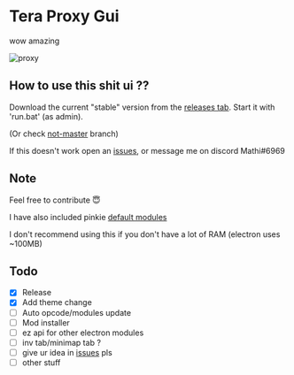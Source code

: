 # Tera Proxy Gui
wow amazing

![proxy](https://i.imgur.com/f3UX2jY.png)

## How to use this shit ui ??
Download the current "stable" version from the [releases tab](https://github.com/Mathicha/tera-proxy-gui/releases).
Start it with 'run.bat' (as admin).

(Or check [not-master](https://github.com/Mathicha/tera-proxy-gui/tree/not-master) branch)

If this doesn't work open an [issues](https://github.com/Mathicha/tera-proxy-gui/issues/new), or message me on discord Mathi#6969

## Note
Feel free to contribute 😇

I have also included pinkie [default modules](https://github.com/pinkipi/tera-proxy/tree/master/bin/node_modules)

I don't recommend using this if you don't have a lot of RAM (electron uses ~100MB)

## Todo
- [x] Release
- [x] Add theme change
- [ ] Auto opcode/modules update
- [ ] Mod installer
- [ ] ez api for other electron modules
- [ ] inv tab/minimap tab ?
- [ ] give ur idea in [issues](https://github.com/Mathicha/tera-proxy-gui/issues) pls
- [ ] other stuff
